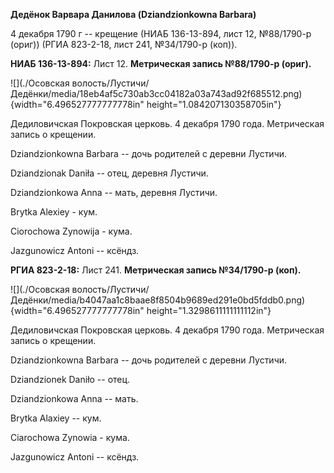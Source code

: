 **Дедёнок Варвара Данилова (Dziandzionkowna Barbara)**

4 декабря 1790 г -- крещение (НИАБ 136-13-894, лист 12, №88/1790-р
(ориг)) (РГИА 823-2-18, лист 241, №34/1790-р (коп)).

**НИАБ 136-13-894:** Лист 12. **Метрическая запись №88/1790-р (ориг).**

![](./Осовская волость/Лустичи/Дедёнки/media/18eb4af5c730ab3cc04182a03a743ad92f685512.png){width="6.496527777777778in"
height="1.084207130358705in"}

Дедиловичская Покровская церковь. 4 декабря 1790 года. Метрическая
запись о крещении.

Dziandzionkowna Barbara -- дочь родителей с деревни Лустичи.

Dziandzionak Daniła -- отец, деревня Лустичи.

Dziandzionkowa Anna -- мать, деревня Лустичи.

Brytka Alexiey - кум.

Ciorochowa Zynowija - кума.

Jazgunowicz Antoni -- ксёндз.

**РГИА 823-2-18:** Лист 241. **Метрическая запись №34/1790-р (коп).**

![](./Осовская волость/Лустичи/Дедёнки/media/b4047aa1c8baae8f8504b9689ed291e0bd5fddb0.png){width="6.496527777777778in"
height="1.3298611111111112in"}

Дедиловичская Покровская церковь. 4 декабря 1790 года. Метрическая
запись о крещении.

Dziandzionkowna Barbara -- дочь родителей с деревни Лустичи.

Dziandzionek Daniło -- отец.

Dziandzionkowa Anna -- мать.

Brytka Alaxiey -- кум.

Ciarochowa Zynowia - кума.

Jazgunowicz Antoni -- ксёндз.

